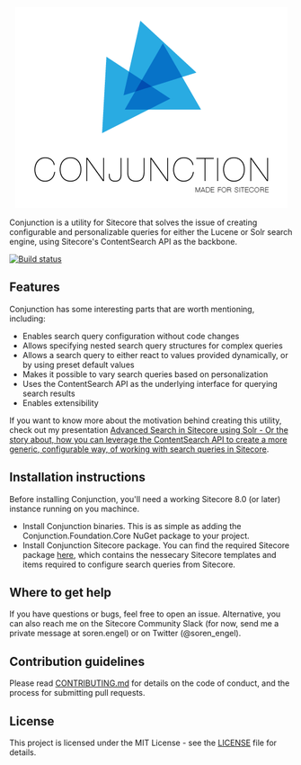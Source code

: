 <p align="center">
  <img src="conjunction-logo.png">
</p>


Conjunction is a utility for Sitecore that solves the issue of creating configurable and personalizable queries for either the Lucene or Solr search engine, using Sitecore's ContentSearch API as the backbone.

[![Build status](https://ci.appveyor.com/api/projects/status/bpm85mumoj38gk4h?svg=true)](https://ci.appveyor.com/project/soen/conjunction)

## Features
Conjunction has some interesting parts that are worth mentioning, including:

- Enables search query configuration without code changes
- Allows specifying nested search query structures for complex queries
- Allows a search query to either react to values provided dynamically, or by using preset default values
- Makes it possible to vary search queries based on personalization
- Uses the ContentSearch API as the underlying interface for querying search results
- Enables extensibility

If you want to know more about the motivation behind creating this utility, check out my presentation [Advanced Search in Sitecore using Solr - Or the story about, how you can leverage the ContentSearch API to create a more generic, configurable way, of working with search queries in Sitecore](https://speakerdeck.com/soen/advanced-search-in-sitecore-using-solr).

## Installation instructions
Before installing Conjunction, you'll need a working Sitecore 8.0 (or later) instance running on you machince.

- Install Conjunction binaries. This is as simple as adding the Conjunction.Foundation.Core NuGet package to your project.
- Install Conjunction Sitecore package. You can find the required Sitecore package [here](Conjunction.zip), which contains the nessecary Sitecore templates and items required to configure search queries from Sitecore.

## Where to get help
If you have questions or bugs, feel free to open an issue. Alternative, you can also reach me on the Sitecore Community Slack (for now, send me a private message at soren.engel) or on Twitter (@soren_engel).

## Contribution guidelines
Please read [CONTRIBUTING.md](CONTRIBUTING.md) for details on the code of conduct, and the process for submitting pull requests.

## License
This project is licensed under the MIT License - see the [LICENSE](LICENSE) file for details.
